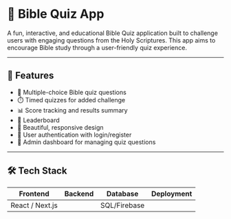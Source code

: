 # 📖 Bible Quiz App

A fun, interactive, and educational Bible Quiz application built to challenge users with engaging questions from the Holy Scriptures. This app aims to encourage Bible study through a user-friendly quiz experience.

---

## 🚀 Features

- 🧠 Multiple-choice Bible quiz questions
- ⏱️ Timed quizzes for added challenge
- 📊 Score tracking and results summary
- 🎯 Leaderboard 
- 🎨 Beautiful, responsive design 
- 🔐 User authentication with login/register
- 📅 Admin dashboard for managing quiz questions

---

## 🛠 Tech Stack

| Frontend         | Backend           | Database    | Deployment       |
|------------------|-------------------|-------------|------------------|
| React / Next.js  |                   | SQL/Firebase | 





